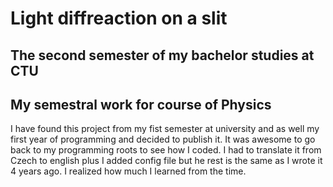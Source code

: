 # Light diffreaction on a slit
## The second semester of my bachelor studies at CTU
## My semestral work for course of Physics 

I have found this project from my fist semester at university and as well my first year of programming and decided to publish it. It was awesome to go back to my programming roots to see how I coded. I had to translate it from Czech to english plus I added config file but he rest is the same as I wrote it 4 years ago. I realized how much I learned from the time.
